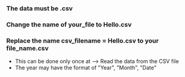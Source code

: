 ### The data must be .csv
### Change the name of **your_file** to **Hello.csv**



### Replace the name csv_filename = **Hello.csv** to your **file_name.csv**
 - This can be done only once at --> Read the data from the CSV file
 - The year may have the format of "Year", "Month", "Date"
